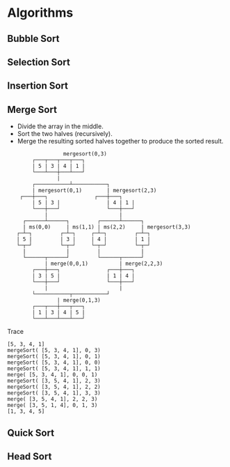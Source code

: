 # Algorithms

## Bubble Sort

## Selection Sort

## Insertion Sort

## Merge Sort
- Divide the array in the middle.
- Sort the two halves (recursively).
- Merge the resulting sorted halves together to produce the sorted result.

```
                  mergesort(0,3)
		┌───┬───┬───┬───┐
		| 5 | 3 | 4 | 1 |
		└───┴───┼───┴───┘
		        |
	    ┌───────────┴───────────┐
	    | mergesort(0,1)        | mergesort(2,3)
	┌───┼───┐               ┌───┼───┐
        | 5 | 3 |               | 4 | 1 |
        └───┼───┘               └───┼───┘
            |                       | 
     ┌──────┴──────┐         ┌──────┴──────┐
     | ms(0,0)     | ms(1,1) | ms(2,2)     | mergesort(3,3)
   ┌─┴─┐         ┌─┴─┐     ┌─┴─┐         ┌─┴─┐
   | 5 |         | 3 |     | 4 |         | 1 |
   └─┬─┘         └─┬─┘     └─┬─┘         └─┬─┘
     |             |         |             |
     └──────┬──────┘         └──────┬──────┘
            | merge(0,0,1)          | merge(2,2,3)
        ┌───┼───┐               ┌───┼───┐
        | 3 | 5 |               | 1 | 4 |
        └───┼───┘               └───┼───┘
            |                       | 
	    └───────────┬───────────┘
		        | merge(0,1,3)
		┌───┬───┼───┬───┐
		| 1 | 3 | 4 | 5 |
		└───┴───┴───┴───┘
```

Trace
```
[5, 3, 4, 1]
mergeSort( [5, 3, 4, 1], 0, 3)
mergeSort( [5, 3, 4, 1], 0, 1)
mergeSort( [5, 3, 4, 1], 0, 0)
mergeSort( [5, 3, 4, 1], 1, 1)
merge( [5, 3, 4, 1], 0, 0, 1)
mergeSort( [3, 5, 4, 1], 2, 3)
mergeSort( [3, 5, 4, 1], 2, 2)
mergeSort( [3, 5, 4, 1], 3, 3)
merge( [3, 5, 4, 1], 2, 2, 3)
merge( [3, 5, 1, 4], 0, 1, 3)
[1, 3, 4, 5]
```

## Quick Sort

## Head Sort
